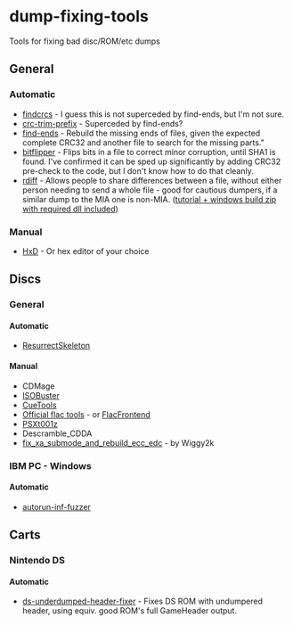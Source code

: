# dump-fixing-tools
Tools for fixing bad disc/ROM/etc dumps

## General
### Automatic
 - [findcrcs](https://github.com/claunia/findcrcs)	 - I guess this is not superceded by find-ends, but I'm not sure.		
 - [crc-trim-prefix](https://github.com/hcs64/crc-trim-prefix/) -	Superceded by find-ends?
 - [find-ends](https://github.com/hcs64/find-ends)	- Rebuild the missing ends of files, given the expected complete CRC32 and another file to search for the missing parts."	
 - [bitflipper](https://github.com/conorpp/bitflipper) -	Flips bits in a file to correct minor corruption, until SHA1 is found. I've confirmed it can be sped up significantly by adding CRC32 pre-check to the code, but I don't know how to do that cleanly.		
 - [rdiff](https://github.com/librsync) - 	Allows people to share differences between a file, without either person needing to send a whole file - good for cautious dumpers, if a similar dump to the MIA one is non-MIA.	([tutorial + windows build zip with required dll included](https://gist.github.com/mariomadproductions/a1c4335f5a770f38a924c657e5929797))
			
### Manual
 - [HxD](https://mh-nexus.de/en/hxd/) - Or hex editor of your choice	
			
## Discs
### General
#### Automatic
 - [ResurrectSkeleton](https://github.com/Deterous/ResurrectSkeleton)

#### Manual
 - CDMage			
 - [ISOBuster](https://www.isobuster.com/)			
 - [CueTools](http://cue.tools/wiki/Main_Page)			
 - [Official flac tools](https://xiph.org/flac/documentation_tools.html) - or [FlacFrontend](https://flacfrontend.sourceforge.net/)
 - [PSXt001z](https://github.com/Dremora/psxt001z)
 - Descramble_CDDA
 - [fix_xa_submode_and_rebuild_ecc_edc](https://discord.com/channels/631875781563252784/1067102085960704020/1428468415844057088) - by Wiggy2k		

### IBM PC - Windows
#### Automatic
 - [autorun-inf-fuzzer](https://github.com/DopefishJustin/)	
			
## Carts
### Nintendo DS
#### Automatic
 - [ds-underdumped-header-fixer](https://github.com/mariomadproductions/ds-underdumped-header-fixer) - Fixes DS ROM with undumpered header, using equiv. good ROM's full GameHeader output.	
			
